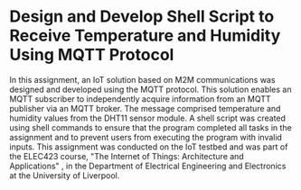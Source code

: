 # Design and Develop Shell Script to Receive Temperature and Humidity Using MQTT Protocol

In this assignment, an IoT solution based on M2M communications was designed and developed using the MQTT protocol. This solution enables an MQTT subscriber to independently acquire information from an MQTT publisher via an MQTT broker. The message comprised temperature and humidity values from the DHT11 sensor module. A shell script was created using shell commands to ensure that the program completed all tasks in the assignment and to prevent users from executing the program with invalid inputs. This assignment was conducted on the IoT testbed and was part of the ELEC423 course, "The Internet of Things: Architecture and Applications" , in the Department of Electrical Engineering and Electronics at the University of Liverpool.

